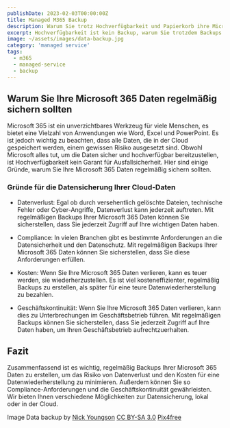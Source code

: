 ```yaml
---
publishDate: 2023-02-03T00:00:00Z
title: Managed M365 Backup
description: Warum Sie trotz Hochverfügbarkeit und Papierkorb ihre Microsoft 365 Daten zusätzlich durch ein Backup sichern sollten.
excerpt: Hochverfügbarkeit ist kein Backup, warum Sie trotzdem Backups ihrer Clouddaten machen sollten!
image: ~/assets/images/data-backup.jpg
category: 'managed service'
tags:
  - m365
  - managed-service
  - backup
---
```


## Warum Sie Ihre Microsoft 365 Daten regelmäßig sichern sollten

Microsoft 365 ist ein unverzichtbares Werkzeug für viele Menschen, es bietet eine Vielzahl von Anwendungen wie Word, Excel und PowerPoint. Es ist jedoch wichtig zu beachten, dass alle Daten, die in der Cloud gespeichert werden, einem gewissen Risiko ausgesetzt sind. Obwohl Microsoft alles tut, um die Daten sicher und hochverfügbar bereitzustellen, ist Hochverfügbarkeit kein Garant für Ausfallsicherheit. Hier sind einige Gründe, warum Sie Ihre Microsoft 365 Daten regelmäßig sichern sollten.

### Gründe für die Datensicherung Ihrer Cloud-Daten

- Datenverlust: Egal ob durch versehentlich gelöschte Dateien, technische Fehler oder Cyber-Angriffe, Datenverlust kann jederzeit auftreten. Mit regelmäßigen Backups Ihrer Microsoft 365 Daten können Sie sicherstellen, dass Sie jederzeit Zugriff auf Ihre wichtigen Daten haben.

- Compliance: In vielen Branchen gibt es bestimmte Anforderungen an die Datensicherheit und den Datenschutz. Mit regelmäßigen Backups Ihrer Microsoft 365 Daten können Sie sicherstellen, dass Sie diese Anforderungen erfüllen.

- Kosten: Wenn Sie Ihre Microsoft 365 Daten verlieren, kann es teuer werden, sie wiederherzustellen. Es ist viel kosteneffizienter, regelmäßig Backups zu erstellen, als später für eine teure Datenwiederherstellung zu bezahlen.

- Geschäftskontinuität: Wenn Sie Ihre Microsoft 365 Daten verlieren, kann dies zu Unterbrechungen im Geschäftsbetrieb führen. Mit regelmäßigen Backups können Sie sicherstellen, dass Sie jederzeit Zugriff auf Ihre Daten haben, um Ihren Geschäftsbetrieb aufrechtzuerhalten.

## Fazit

Zusammenfassend ist es wichtig, regelmäßig Backups Ihrer Microsoft 365 Daten zu erstellen, um das Risiko von Datenverlust und den Kosten für eine Datenwiederherstellung zu minimieren. Außerdem können Sie so Compliance-Anforderungen und die Geschäftskontinuität gewährleisten. Wir bieten Ihnen verschiedene Möglichkeiten zur Datensicherung, lokal oder in der Cloud.

Image Data backup by <a href="http://www.nyphotographic.com/">Nick Youngson</a> <a rel="license" href="https://creativecommons.org/licenses/by-sa/3.0/">CC BY-SA 3.0</a> <a href="http://pix4free.org/">Pix4free</a>
